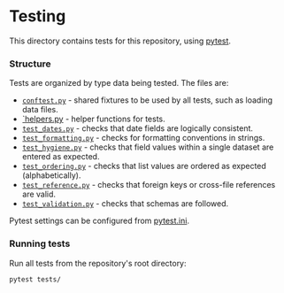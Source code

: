 # Testing
This directory contains tests for this repository, using [pytest](https://docs.pytest.org/en/stable/). 

### Structure
Tests are organized by type data being tested. The files are:
- [`conftest.py`](conftest.py) - shared fixtures to be used by all tests, such as loading data files.
- [`helpers.py](helpers.py) - helper functions for tests.
- [`test_dates.py`](test_dates.py) - checks that date fields are logically consistent.
- [`test_formatting.py`](test_formatting.py) - checks for formatting conventions in strings.
- [`test_hygiene.py`](test_hygiene.py) - checks that field values within a single dataset are entered as expected.
- [`test_ordering.py`](test_ordering.py) - checks that list values are ordered as expected (alphabetically).
- [`test_reference.py`](test_references.py) - checks that foreign keys or cross-file references are valid.
- [`test_validation.py`](test_validation.py) - checks that schemas are followed.

Pytest settings can be configured from [pytest.ini](../pytest.ini).

### Running tests
Run all tests from the repository's root directory:
```bash
pytest tests/
```
